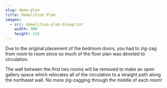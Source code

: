```yaml
---
slug: demo-plan
title: Demolition Plan
images:
  - src: demolition-plan-blueprint
    width: 900
    height: 515
---
```

Due to the original placement of the bedroom doors, you had to zig-zag from room to room since so much of the floor plan was devoted to circulation.

The wall between the first two rooms will be removed to make an open gallery space which relocates all of the circulation to a straight path along the northeast wall. No more zig-zagging through the middle of each room!